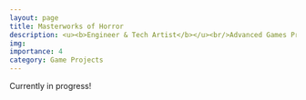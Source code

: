 ```yaml
---
layout: page
title: Masterworks of Horror
description: <u><b>Engineer & Tech Artist</b></u><br/>Advanced Games Project<br/>Summer 2025 - Spring 2026
img:
importance: 4
category: Game Projects
---
```


Currently in progress!
